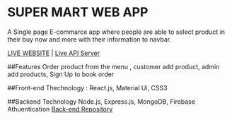 
# SUPER MART WEB APP

A Single page E-commarce app where people are able to select product in their buy now and more with their information to navbar.

[LIVE WEBSITE](https://super-mart-bd.web.app/) | [Live API Server](https://whispering-peak-81646.herokuapp.com)


##Features
Order product from the menu ,
customer add product,
admin add products,
Sign Up to book order


##Front-end Thechnology :
React.js,
Material Ui,
CSS3




##Backend Technology
Node.js,
Express.js,
MongoDB,
Firebase Athuentication
[Back-end Repository](https://github.com/nishat-1998/Super-Mart-Server)
